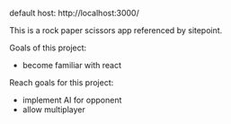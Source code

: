 default host: http://localhost:3000/

This is a rock paper scissors app referenced by sitepoint.

Goals of this project: 
- become familiar with react

Reach goals for this project:
- implement AI for opponent
- allow multiplayer